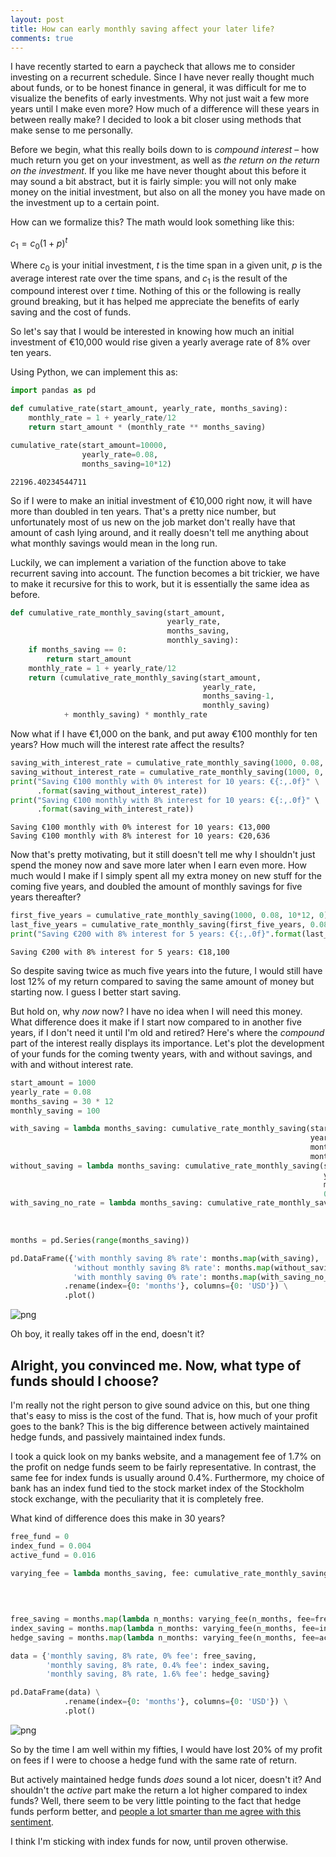 ```yaml
---
layout: post
title: How can early monthly saving affect your later life?
comments: true
---
```


I have recently started to earn a paycheck that allows me to consider investing on a recurrent schedule. Since I have never really thought much about funds, or to be honest finance in general, it was difficult for me to visualize the benefits of early investments. Why not just wait a few more years until I make even more? How much of a difference will these years in between really make? I decided to look a bit closer using methods that make sense to me personally.

Before we begin, what this really boils down to is _compound interest_ – how much return you get on your investment, as well as _the return on the return on the investment_. If you like me have never thought about this before it may sound a bit abstract, but it is fairly simple: you will not only make money on the initial investment, but also on all the money you have made on the investment up to a certain point.

How can we formalize this? The math would look something like this:

$c_1 = c_0(1 + p)^t$

Where $c_0$ is your initial investment, $t$ is the time span in a given unit, $p$ is the average interest rate over the time spans, and $c_1$ is the result of the compound interest over $t$ time. Nothing of this or the following is really ground breaking, but it has helped me appreciate the benefits of early saving and the cost of funds.

So let's say that I would be interested in knowing how much an initial investment of €10,000 would rise given a yearly average rate of 8% over ten years.

Using Python, we can implement this as:


```python
import pandas as pd

def cumulative_rate(start_amount, yearly_rate, months_saving):
    monthly_rate = 1 + yearly_rate/12
    return start_amount * (monthly_rate ** months_saving)

cumulative_rate(start_amount=10000,
                yearly_rate=0.08,
                months_saving=10*12)
```




    22196.40234544711



So if I were to make an initial investment of €10,000 right now, it will have more than doubled in ten years. That's a pretty nice number, but unfortunately most of us new on the job market don't really have that amount of cash lying around, and it really doesn't tell me anything about what monthly savings would mean in the long run.

Luckily, we can implement a variation of the function above to take recurrent saving into account. The function becomes a bit trickier, we have to make it recursive for this to work, but it is essentially the same idea as before.


```python
def cumulative_rate_monthly_saving(start_amount,
                                   yearly_rate,
                                   months_saving,
                                   monthly_saving):
    if months_saving == 0:
        return start_amount
    monthly_rate = 1 + yearly_rate/12
    return (cumulative_rate_monthly_saving(start_amount,
                                           yearly_rate,
                                           months_saving-1,
                                           monthly_saving)
            + monthly_saving) * monthly_rate
```

Now what if I have €1,000 on the bank, and put away €100 monthly for ten years? How much will the interest rate affect the results?


```python
saving_with_interest_rate = cumulative_rate_monthly_saving(1000, 0.08, 10*12, 100)
saving_without_interest_rate = cumulative_rate_monthly_saving(1000, 0, 10*12, 100)
print("Saving €100 monthly with 0% interest for 10 years: €{:,.0f}" \
      .format(saving_without_interest_rate))
print("Saving €100 monthly with 8% interest for 10 years: €{:,.0f}" \
      .format(saving_with_interest_rate))
```

    Saving €100 monthly with 0% interest for 10 years: €13,000
    Saving €100 monthly with 8% interest for 10 years: €20,636


Now that's pretty motivating, but it still doesn't tell me why I shouldn't just spend the money now and save more later when I earn even more. How much would I make if I simply spent all my extra money on new stuff for the coming five years, and doubled the amount of monthly savings for five years thereafter?


```python
first_five_years = cumulative_rate_monthly_saving(1000, 0.08, 10*12, 0)
last_five_years = cumulative_rate_monthly_saving(first_five_years, 0.08, 5*12, 200)
print("Saving €200 with 8% interest for 5 years: €{:,.0f}".format(last_five_years))
```

    Saving €200 with 8% interest for 5 years: €18,100


So despite saving twice as much five years into the future, I would still have lost 12% of my return compared to saving the same amount of money but starting now. I guess I better start saving.

But hold on, why _now_ now? I have no idea when I will need this money. What difference does it make if I start now compared to in another five years, if I don't need it until I'm old and retired? Here's where the _compound_ part of the interest really displays its importance. Let's plot the development of your funds for the coming twenty years, with and without savings, and with and without interest rate.


```python
start_amount = 1000
yearly_rate = 0.08
months_saving = 30 * 12
monthly_saving = 100
```


```python
with_saving = lambda months_saving: cumulative_rate_monthly_saving(start_amount,
                                                                   yearly_rate,
                                                                   months_saving,
                                                                   monthly_saving)
without_saving = lambda months_saving: cumulative_rate_monthly_saving(start_amount,
                                                                      yearly_rate,
                                                                      months_saving,
                                                                      0)
with_saving_no_rate = lambda months_saving: cumulative_rate_monthly_saving(start_amount,
                                                                           0,
                                                                           months_saving,
                                                                           monthly_saving)
months = pd.Series(range(months_saving))

pd.DataFrame({'with monthly saving 8% rate': months.map(with_saving),
              'without monthly saving 8% rate': months.map(without_saving),
              'with monthly saving 0% rate': months.map(with_saving_no_rate)}) \
            .rename(index={0: 'months'}, columns={0: 'USD'}) \
            .plot()
```

![png](http://jimmycallin.github.io/public/output_11_1.png)


Oh boy, it really takes off in the end, doesn't it?

## Alright, you convinced me. Now, what type of funds should I choose?

I'm really not the right person to give sound advice on this, but one thing that's easy to miss is the cost of the fund. That is, how much of your profit goes to the bank? This is the big difference between actively maintained hedge funds, and passively maintained index funds.

I took a quick look on my banks website, and a management fee of 1.7% on the profit on nedge funds seem to be fairly representative. In contrast, the same fee for index funds is usually around 0.4%. Furthermore, my choice of bank has an index fund tied to the stock market index of the Stockholm stock exchange, with the peculiarity that it is completely free.

What kind of difference does this make in 30 years?


```python
free_fund = 0
index_fund = 0.004
active_fund = 0.016

varying_fee = lambda months_saving, fee: cumulative_rate_monthly_saving(start_amount,
                                                                        yearly_rate-fee,
                                                                        months_saving,
                                                                        monthly_saving)

free_saving = months.map(lambda n_months: varying_fee(n_months, fee=free_fund))
index_saving = months.map(lambda n_months: varying_fee(n_months, fee=index_fund))
hedge_saving = months.map(lambda n_months: varying_fee(n_months, fee=active_fund))

data = {'monthly saving, 8% rate, 0% fee': free_saving,
        'monthly saving, 8% rate, 0.4% fee': index_saving,
        'monthly saving, 8% rate, 1.6% fee': hedge_saving}

pd.DataFrame(data) \
            .rename(index={0: 'months'}, columns={0: 'USD'}) \
            .plot()
```

![png](http://jimmycallin.github.io/public/output_11_1.png)


So by the time I am well within my fifties, I would have lost 20% of my profit on fees if I were to choose a hedge fund with the same rate of return.

But actively maintained hedge funds _does_ sound a lot nicer, doesn't it? And shouldn't the _active_ part make the return a lot higher compared to index funds? Well, there seem to be very little pointing to the fact that hedge funds perform better, and [people a lot smarter than me agree with this sentiment](http://finance.yahoo.com/news/buffett-most-mportant-investment-lesson-211351601.html).

I think I'm sticking with index funds for now, until proven otherwise.
